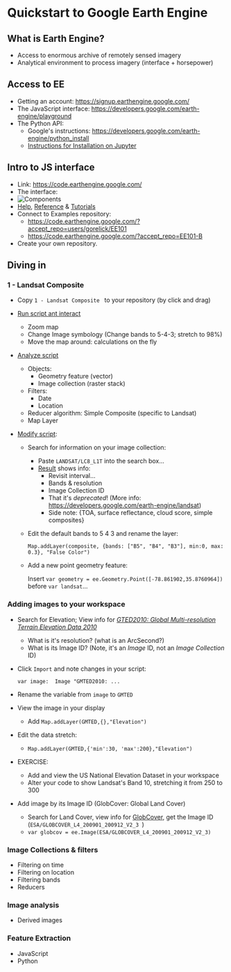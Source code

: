 # Quickstart to Google Earth Engine



## What is Earth Engine?

* Access to enormous archive of remotely sensed imagery
* Analytical environment to process imagery (interface + horsepower)



## Access to EE

- Getting an account: https://signup.earthengine.google.com/
- The JavaScript interface: https://developers.google.com/earth-engine/playground
- The Python API:
  - Google's instructions: https://developers.google.com/earth-engine/python_install
  -  [Instructions for Installation on Jupyter](Python-API-Install.md)



## Intro to JS interface

- Link: https://code.earthengine.google.com/
- The interface: 
- ![Components](https://developers.google.com/earth-engine/images/Playground_diagram_v3_crop.png)
- [Help](https://developers.google.com/earth-engine/), [Reference](https://developers.google.com/earth-engine/api_docs) & [Tutorials](https://developers.google.com/earth-engine/tutorials)
- Connect to Examples repository: 
  - https://code.earthengine.google.com/?accept_repo=users/gorelick/EE101
  - https://code.earthengine.google.com/?accept_repo=EE101-B
- Create your own repository.



## Diving in

### 1 - Landsat Composite

- Copy `1 - Landsat Composite ` to your repository (by click and drag)

- <u>Run script ant interact</u>

  - Zoom map
  - Change Image symbology (Change bands to 5-4-3; stretch to 98%)
  - Move the map around: calculations on the fly

- <u>Analyze script</u>

  - Objects: 
    - Geometry feature (vector)
    - Image collection (raster stack)
  - Filters:
    - Date
    - Location
  - Reducer algorithm: Simple Composite (specific to Landsat)
  - Map Layer

- <u>Modify script</u>:

  - Search for information on your image collection:

    - Paste `LANDSAT/LC8_L1T` into the search box...
    - [Result](https://code.earthengine.google.com/dataset/LANDSAT/LC8_L1T) shows info:
      - Revisit interval...
      - Bands & resolution
      - Image Collection ID
      - That it's *deprecated*! (More info: https://developers.google.com/earth-engine/landsat)
      - Side note: {TOA, surface reflectance, cloud score, simple composites}

  - Edit the default bands to 5 4 3 and rename the layer:

    `Map.addLayer(composite, {bands: ["B5", "B4", "B3"], min:0, max: 0.3}, "False Color")`

  - Add a new point geometry feature:

    Insert  `var geometry = ee.Geometry.Point([-78.861902,35.8760964])` before  `var landsat`...

### Adding images to your workspace

- Search for Elevation; View info for [*GTED2010: Global Multi-resolution Terrain Elevation Data 2010*](https://code.earthengine.google.com/dataset/USGS/GMTED2010)

  - What is it's resolution? (what is an ArcSecond?)
  - What is its Image ID? (Note, it's an *Image* ID, not an *Image Collection* ID)

- Click `Import` and note changes in your script:

  `var image:  Image "GMTED2010: ...`

- Rename the variable from `image` to `GMTED`

- View the image in your display

  - Add `Map.addLayer(GMTED,{},"Elevation")`

- Edit the data stretch:

  - `Map.addLayer(GMTED,{'min':30, 'max':200},"Elevation")`

- EXERCISE: 

  - Add and view the US National Elevation Dataset in your workspace
  - Alter your code to show Landsat's Band 10, stretching it from 250 to 300

- Add image by its Image ID (GlobCover: Global Land Cover)

  - Search for Land Cover, view info for [GlobCover](https://code.earthengine.google.com/dataset/ESA/GLOBCOVER_L4_200901_200912_V2_3), get the Image ID (`ESA/GLOBCOVER_L4_200901_200912_V2_3 `)
  - `var globcov = ee.Image(ESA/GLOBCOVER_L4_200901_200912_V2_3)`

### Image Collections & filters

- Filtering on time
- Filtering on location
- Filtering bands
- Reducers

### Image analysis

- Derived images

### Feature Extraction

- JavaScript
- Python

